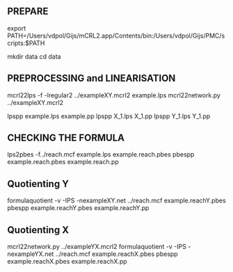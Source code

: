 ## PREPARE

export PATH=/Users/vdpol/Gijs/mCRL2.app/Contents/bin:/Users/vdpol/Gijs/PMC/scripts:$PATH

mkdir data
cd data

## PREPROCESSING and LINEARISATION

mcrl22lps -f -lregular2 ../exampleXY.mcrl2 example.lps
mcrl22network.py ../exampleXY.mcrl2

lpspp example.lps  example.pp
lpspp X_1.lps X_1.pp
lpspp Y_1.lps Y_1.pp

## CHECKING THE FORMULA

lps2pbes -f../reach.mcf example.lps example.reach.pbes
pbespp example.reach.pbes example.reach.pp

## Quotienting Y

formulaquotient -v -IPS -nexampleXY.net ../reach.mcf example.reachY.pbes
pbespp example.reachY.pbes example.reachY.pp

## Quotienting X

mcrl22network.py ../exampleYX.mcrl2
formulaquotient -v -IPS -nexampleYX.net ../reach.mcf example.reachX.pbes
pbespp example.reachX.pbes example.reachX.pp
